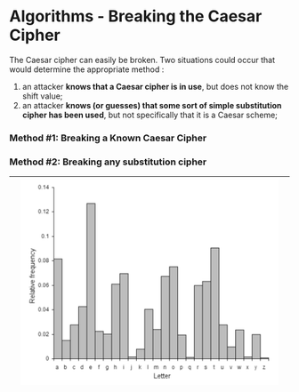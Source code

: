 # Algorithms - Breaking the Caesar Cipher

The Caesar cipher can easily be broken. Two situations could occur that would determine the appropriate method :

1. an attacker **knows that a Caesar cipher is in use**, but does not know the shift value;
2. an attacker **knows \(or guesses\) that some sort of simple substitution cipher has been used**, but not specifically that it is a Caesar scheme;

### Method \#1:  Breaking a Known Caesar Cipher



### Method \#2:  Breaking any substitution cipher

|  | ![](/assets/480px-EnglishLanguageFrequency-slf.png) |  |
| :--- | :---: | :--- |




